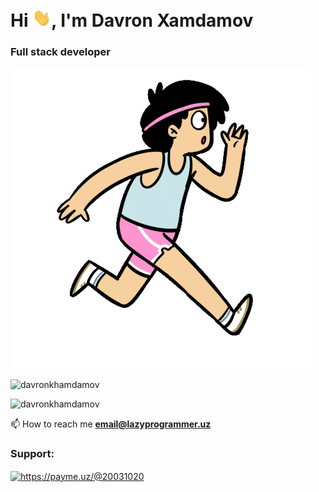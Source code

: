 <h1 align="left">Hi <img src="./Hi.gif" width="30" />, I'm Davron Xamdamov</h1>
<h3 align="left">Full stack developer</h3>

![](./run.gif)

<p align="left"> <img src="https://komarev.com/ghpvc/?username=davronkhamdamov&label=Profile%20views&color=0e75b6&style=flat" alt="davronkhamdamov" /> </p>

<p align="left"> <img src="https://www.codewars.com/users/davronkhamdamov/badges/small" alt="davronkhamdamov" /> </p>

📫 How to reach me **email@lazyprogrammer.uz**

<h3 align="left">Support:</h3>

<a align="center" href="https://www.buymeacoffee.com/xamdamovdaH">
  <img align="center" src="https://cdn.buymeacoffee.com/buttons/v2/default-yellow.png" height="50" width="210" alt="https://payme.uz/@20031020" />
</a>
